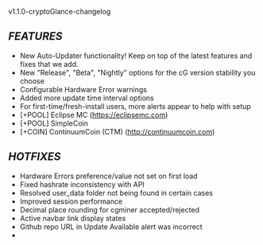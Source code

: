 
v1.1.0-cryptoGlance-changelog

*FEATURES*
----------

- New Auto-Updater functionality! Keep on top of the latest features and fixes that we add.
- New "Release", "Beta", "Nightly" options for the cG version stability you choose
- Configurable Hardware Error warnings
- Added more update time interval options
- For first-time/fresh-install users, more alerts appear to help with setup
- [+POOL] Eclipse MC (https://eclipsemc.com)
- [+POOL] SimpleCoin 
- [+COIN] ContinuumCoin (CTM) (http://continuumcoin.com)

*HOTFIXES*
----------

- Hardware Errors preference/value not set on first load
- Fixed hashrate inconsistency with API
- Resolved user_data folder not being found in certain cases
- Improved session performance
- Decimal place rounding for cgminer accepted/rejected
- Active navbar link display states
- Github repo URL in Update Available alert was incorrect
- 